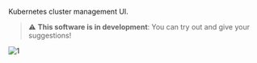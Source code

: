 Kubernetes cluster management UI.

> :warning: **This software is in development**: You can try out and give your suggestions!

![1](https://user-images.githubusercontent.com/23611250/171827597-4222a995-59bc-4d5b-bfd7-ca1d7385dd33.png)

